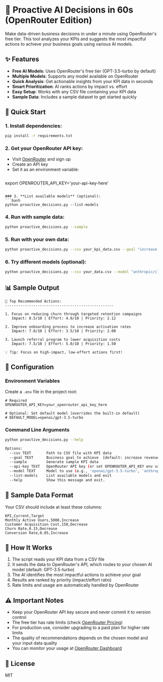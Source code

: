 # 🚀 Proactive AI Decisions in 60s (OpenRouter Edition)

Make data-driven business decisions in under a minute using OpenRouter's free tier. This tool analyzes your KPIs and suggests the most impactful actions to achieve your business goals using various AI models.

## ✨ Features

- **Free AI Models**: Uses OpenRouter's free tier (GPT-3.5-turbo by default)
- **Multiple Models**: Supports any model available on OpenRouter
- **Quick Analysis**: Get actionable insights from your KPI data in seconds
- **Smart Prioritization**: AI ranks actions by impact vs. effort
- **Easy Setup**: Works with any CSV file containing your KPI data
- **Sample Data**: Includes a sample dataset to get started quickly

## 🚀 Quick Start

### 1. **Install dependencies**:

   ```bash
   pip install -r requirements.txt
   ```

### 2. **Get your OpenRouter API key**:
   - Visit [OpenRouter](https://openrouter.ai/keys) and sign up
   - Create an API key
   - Set it as an environment variable:
     ```bash
   export OPENROUTER_API_KEY='your-api-key-here'
   ```

### 3. **List available models** (optional):
   ```bash
   python proactive_decisions.py --list-models
   ```

### 4. **Run with sample data**:
   ```bash
   python proactive_decisions.py --sample
   ```

### 5. **Run with your own data**:
   ```bash
   python proactive_decisions.py --csv your_kpi_data.csv --goal "increase revenue by 20%"
   ```

### 6. **Try different models** (optional):
   ```bash
   python proactive_decisions.py --csv your_data.csv --model "anthropic/claude-2"
   ```


## 📊 Sample Output

```
🚀 Top Recommended Actions:
--------------------------------------------------

1. Focus on reducing churn through targeted retention campaigns
   Impact: 8.5/10 | Effort: 4.0/10 | Priority: 2.12

2. Improve onboarding process to increase activation rates
   Impact: 7.0/10 | Effort: 3.5/10 | Priority: 2.00

3. Launch referral program to lower acquisition costs
   Impact: 7.5/10 | Effort: 5.0/10 | Priority: 1.50

💡 Tip: Focus on high-impact, low-effort actions first!
```

## 🔧 Configuration

### Environment Variables

Create a `.env` file in the project root:

```env
# Required
OPENROUTER_API_KEY=your_openrouter_api_key_here

# Optional: Set default model (overrides the built-in default)
# DEFAULT_MODEL=openai/gpt-3.5-turbo
```

### Command Line Arguments

```bash
python proactive_decisions.py --help

Options:
  --csv TEXT       Path to CSV file with KPI data
  --goal TEXT      Business goal to achieve  [default: increase revenue by 20%]
  --sample         Generate sample KPI data
  --api-key TEXT   OpenRouter API key (or set OPENROUTER_API_KEY env var)
  --model TEXT     Model to use (e.g., 'openai/gpt-3.5-turbo', 'anthropic/claude-2')
  --list-models    List available models and exit
  --help           Show this message and exit.
```

## 📝 Sample Data Format

Your CSV should include at least these columns:

```csv
KPI,Current,Target
Monthly Active Users,5000,Increase
Customer Acquisition Cost,150,Decrease
Churn Rate,0.15,Decrease
Conversion Rate,0.05,Increase
```

## 🤖 How It Works

1. The script reads your KPI data from a CSV file
2. It sends the data to OpenRouter's API, which routes to your chosen AI model (default: GPT-3.5-turbo)
3. The AI identifies the most impactful actions to achieve your goal
4. Results are ranked by priority (impact/effort ratio)
5. Rate limits and usage are automatically handled by OpenRouter

## ⚠️ Important Notes

- Keep your OpenRouter API key secure and never commit it to version control
- The free tier has rate limits (check [OpenRouter Pricing](https://openrouter.ai/pricing))
- For production use, consider upgrading to a paid plan for higher rate limits
- The quality of recommendations depends on the chosen model and your input data quality
- You can monitor your usage at [OpenRouter Dashboard](https://openrouter.ai/activity)

## 📄 License

MIT
